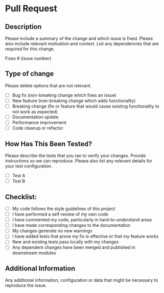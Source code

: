 # Pull Request

## Description

Please include a summary of the change and which issue is fixed. Please also include relevant motivation and context. List any dependencies that are required for this change.

Fixes # (issue number)

## Type of change

Please delete options that are not relevant.

- [ ] Bug fix (non-breaking change which fixes an issue)
- [ ] New feature (non-breaking change which adds functionality)
- [ ] Breaking change (fix or feature that would cause existing functionality to not work as expected)
- [ ] Documentation update
- [ ] Performance improvement
- [ ] Code cleanup or refactor

## How Has This Been Tested?

Please describe the tests that you ran to verify your changes. Provide instructions so we can reproduce. Please also list any relevant details for your test configuration.

- [ ] Test A
- [ ] Test B

## Checklist:

- [ ] My code follows the style guidelines of this project
- [ ] I have performed a self-review of my own code
- [ ] I have commented my code, particularly in hard-to-understand areas
- [ ] I have made corresponding changes to the documentation
- [ ] My changes generate no new warnings
- [ ] I have added tests that prove my fix is effective or that my feature works
- [ ] New and existing tests pass locally with my changes
- [ ] Any dependent changes have been merged and published in downstream modules

## Additional Information

Any additional information, configuration or data that might be necessary to reproduce the issue.

<!-- This template was created with assistance from Claude AI -->
